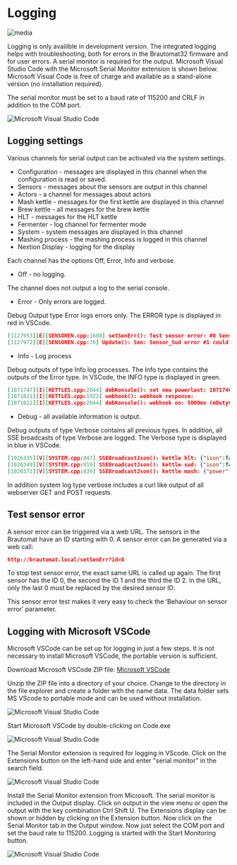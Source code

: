 # Logging

![media](/docs/img/logging.jpg)

Logging is only availible in development version. The integrated logging helps with troubleshooting, both for errors in the Brautomat32 firmware and for user errors. A serial monitor is required for the output. Microsoft Visual Studio Code with the Microsoft Serial Monitor extension is shown below. Microsoft Visual Code is free of charge and available as a stand-alone version (no installation required).

The serial monitor must be set to a baud rate of 115200 and CRLF in addition to the COM port.

![Microsoft Visual Studio Code](/docs/img/vscode.jpg)

## Logging settings

Various channels for serial output can be activated via the system settings.

* Configuration - messages are displayed in this channel when the configuration is read or saved.
* Sensors - messages about the sensors are output in this channel
* Actors - a channel for messages about actors
* Mash kettle - messages for the first kettle are displayed in this channel
* Brew kettle - all messages for the brew kettle
* HLT - messages for the HLT kettle
* Fermenter - log channel for fermenter mode
* System - system messages are displayed in this channel
* Mashing process - the mashing process is logged in this channel
* Nextion Display - logging for the display

Each channel has the options Off, Error, Info and verbose.

* Off - no logging.

The channel does not output a log to the serial console.

* Error - Only errors are logged.

Debug Output type Error logs errors only. The ERROR type is displayed in red in VSCode.

```json
[1127953][E][SENSOREN.cpp:1600] setSenErr(): Test sensor error: #0 Sensor_Sud error state: 1
[1127972][E][SENSOREN.cpp:76] Update(): Sen: Sensor_Sud error #1 could not read temperature data
```

* Info - Log process

Debug outputs of type Info log processes. The Info type contains the outputs of the Error type. In VSCode, the INFO type is displayed in green.

```json
[1071747][I][KETTLES.cpp:2044] debKonsole(): set new powerlast: 1071746ms
[1071821][I][KETTLES.cpp:1922] webhook(): webhook response: 
[1071822][I][KETTLES.cpp:2044] debKonsole(): webhook on: 5000ms (mDutyCycle 5000 * Power 100 / 100)
```

* Debug - all available information is output.

Debug outputs of type Verbose contains all previous types. In addition, all SSE broadcasts of type Verbose are logged. The Verbose type is displayed in blue in VSCode.

```json
[1026335][V][SYSTEM.cpp:847] SSEBroadcastJson(): kettle hlt: {"ison":false,"state":false,"power":0,"enabled":3,"setp":0,"temp":"32.4"}
[1026349][V][SYSTEM.cpp:919] SSEBroadcastJson(): kettle sud: {"ison":false,"state":false,"power":0,"enabled":3,"setp":0,"temp":"32.4"}
[1026371][V][SYSTEM.cpp:839] SSEBroadcastJson(): kettle mash: {"power":0,"stepnr":0,"tempvalue":"50.4","target":0,"step":6,"timer":3}
```

In addition system log type verbose includes a curl like output of all webserver GET and POST requests.

## Test sensor error

A sensor error can be triggered via a web URL. The sensors in the Brautomat have an ID starting with 0. A sensor error can be generated via a web call:

```json
http://brautomat.local/setSenErr?id=0

```

To stop test sensor error, the exact same URL is called up again. The first sensor has the ID 0, the second the ID 1 and the third the ID 2. In the URL, only the last 0 must be replaced by the desired sensor ID.

This sensor error test makes it very easy to check the ‘Behaviour on sensor error’ parameter.

## Logging with Microsoft VSCode

Microsoft VSCode can be set up for logging in just a few steps. It is not necessary to install Microsoft VSCode, the portable version is sufficient.

Download Microsoft VSCode ZIP file: [Microsoft VSCode](https://code.visualstudio.com/docs/?dv=winzip)

Unzip the ZIP file into a directory of your choice. Change to the directory in the file explorer and create a folder with the name data. The data folder sets MS VScode to portable mode and can be used without installation.

![Microsoft Visual Studio Code](/docs/img/vscode_4.jpg)

Start Microsoft VSCode by double-clicking on Code.exe

![Microsoft Visual Studio Code](/docs/img/vscode_1.jpg)

The Serial Monitor extension is required for logging in VScode. Click on the Extensions button on the left-hand side and enter "serial monitor" in the search field.

![Microsoft Visual Studio Code](/docs/img/vscode_2.jpg)

Install the Serial Monitor extension from Microsoft. The serial monitor is included in the Output display. Click on output in the view menu or open the output with the key combination Ctrl Shift U. The Extensions display can be shown or hidden by clicking on the Extension button. Now click on the Serial Monitor tab in the Output window. Now just select the COM port and set the baud rate to 115200. Logging is started with the Start Monitoring button.

![Microsoft Visual Studio Code](/docs/img/vscode_3.jpg)
